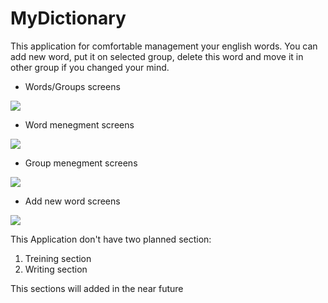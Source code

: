 # MyDictionary
This application for comfortable management your english words. You can add new word, put it on selected group, delete this word and move it in other group if you changed your mind. 

* Words/Groups screens

![](https://sun9-6.userapi.com/c840434/v840434063/70193/egkuHL8KIB0.jpg)

* Word menegment screens

![](https://sun9-7.userapi.com/c840434/v840434063/701c5/gJB5M4iwslg.jpg)

* Group menegment screens

![](https://sun9-3.userapi.com/c840434/v840434063/701ce/vY5SqWhkccI.jpg)

* Add new word screens

![](https://sun9-8.userapi.com/c840434/v840434063/701ea/STui3XEnL0I.jpg)


This Application don't have two planned section:
1. Treining section
2. Writing section

This sections will added in the near future 
